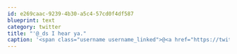 ```yaml
---
id: e269caac-9239-4b30-a5c4-57cd0f4df587
blueprint: text
category: twitter
title: "'@_ds I hear ya."
caption: '<span class="username username_linked">@<a href="https://twitter.com/_ds" title="Dustin Senos">_ds</a></span> I hear ya.'
---
```

